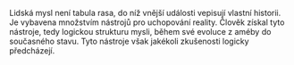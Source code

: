 Lidská mysl není tabula rasa, do níž vnější události vepisují vlastní historii.<break time="0.3s" /> Je vybavena množstvím nástrojů pro uchopování reality. Člověk získal tyto nástroje, tedy logickou strukturu mysli, během své evoluce z améby do současného stavu.<break time="0.4s" /> Tyto nástroje však jakékoli zkušenosti logicky předcházejí.
